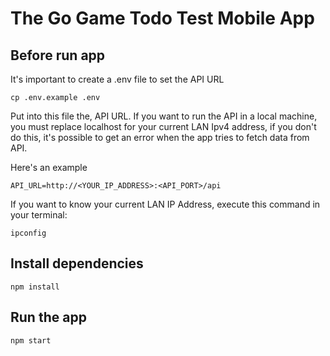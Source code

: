 # The Go Game Todo Test Mobile App

## Before run app

It's important to create a .env file to set the API URL

```
cp .env.example .env
```

Put into this file the, API URL. If you want to run the API in a local machine, you must replace localhost for your current LAN Ipv4 address, if you don't do this, it's possible to get an error when the app tries to fetch data from API.

Here's an example

```
API_URL=http://<YOUR_IP_ADDRESS>:<API_PORT>/api
```

If you want to know your current LAN IP Address, execute this command in your terminal:

```
ipconfig
```

## Install dependencies

```
npm install
```

## Run the app

```
npm start
```